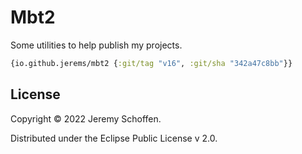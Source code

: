 

# Mbt2

Some utilities to help publish my projects.

```clojure
{io.github.jerems/mbt2 {:git/tag "v16", :git/sha "342a47c8bb"}}
```



## License

Copyright © 2022 Jeremy Schoffen.

Distributed under the Eclipse Public License v 2.0.
